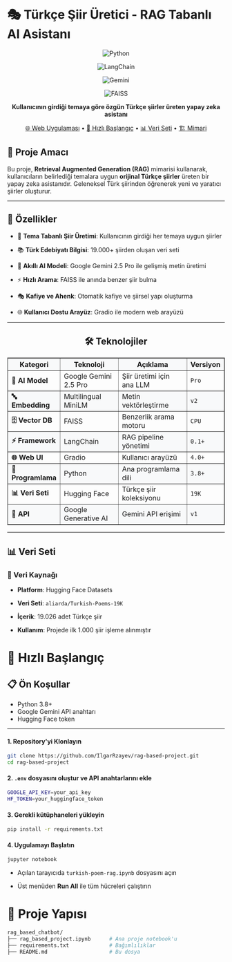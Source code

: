 



# 🎭 Türkçe Şiir Üretici - RAG Tabanlı AI Asistanı

  

<div  align="center">

  

![Python](https://img.shields.io/badge/Python-3.8%2B-blue)

![LangChain](https://img.shields.io/badge/LangChain-⚡-orange)

![Gemini](https://img.shields.io/badge/Google-GeminiAI-blue)

![FAISS](https://img.shields.io/badge/VectorDB-FAISS-green)

  

**Kullanıcının girdiği temaya göre özgün Türkçe şiirler üreten yapay zeka asistanı**

  

[🌐 Web Uygulaması](#-web-uygulaması) • [🚀 Hızlı Başlangıç](#-hızlı-başlangıç) • [📊 Veri Seti](#-veri-seti) • [🏗️ Mimari](#️-mimari)

  

</div>

  

## 🎯 Proje Amacı

  

Bu proje, **Retrieval Augmented Generation (RAG)** mimarisi kullanarak, kullanıcıların belirlediği temalara uygun **orijinal Türkçe şiirler** üreten bir yapay zeka asistanıdır. Geleneksel Türk şiirinden öğrenerek yeni ve yaratıcı şiirler oluşturur.

  

---

  

## 🌟 Özellikler

  

- 🎨 **Tema Tabanlı Şiir Üretimi**: Kullanıcının girdiği her temaya uygun şiirler

- 📚 **Türk Edebiyatı Bilgisi**: 19.000+ şiirden oluşan veri seti

- 🤖 **Akıllı AI Modeli**: Google Gemini 2.5 Pro ile gelişmiş metin üretimi

- ⚡ **Hızlı Arama**: FAISS ile anında benzer şiir bulma

- 🎭 **Kafiye ve Ahenk**: Otomatik kafiye ve şiirsel yapı oluşturma

- 🌐 **Kullanıcı Dostu Arayüz**: Gradio ile modern web arayüzü

  

---

  


<div align="center">

## 🛠️ Teknolojiler

<table border="1" cellpadding="10" cellspacing="0" style="border-collapse: collapse; width: 100%;">
  <thead style="background-color: #f8f9fa;">
    <tr>
      <th width="20%">Kategori</th>
      <th width="30%">Teknoloji</th>
      <th width="35%">Açıklama</th>
      <th width="15%">Versiyon</th>
    </tr>
  </thead>
  <tbody>
    <tr>
      <td><strong>🤖 AI Model</strong></td>
      <td>Google Gemini 2.5 Pro</td>
      <td>Şiir üretimi için ana LLM</td>
      <td><code>Pro</code></td>
    </tr>
    <tr style="background-color: #f8f9fa;">
      <td><strong>🔤 Embedding</strong></td>
      <td>Multilingual MiniLM</td>
      <td>Metin vektörleştirme</td>
      <td><code>v2</code></td>
    </tr>
    <tr>
      <td><strong>🗄️ Vector DB</strong></td>
      <td>FAISS</td>
      <td>Benzerlik arama motoru</td>
      <td><code>CPU</code></td>
    </tr>
    <tr style="background-color: #f8f9fa;">
      <td><strong>⚡ Framework</strong></td>
      <td>LangChain</td>
      <td>RAG pipeline yönetimi</td>
      <td><code>0.1+</code></td>
    </tr>
    <tr>
      <td><strong>🌐 Web UI</strong></td>
      <td>Gradio</td>
      <td>Kullanıcı arayüzü</td>
      <td><code>4.0+</code></td>
    </tr>
    <tr style="background-color: #f8f9fa;">
      <td><strong>🐍 Programlama</strong></td>
      <td>Python</td>
      <td>Ana programlama dili</td>
      <td><code>3.8+</code></td>
    </tr>
    <tr>
      <td><strong>📊 Veri Seti</strong></td>
      <td>Hugging Face</td>
      <td>Türkçe şiir koleksiyonu</td>
      <td><code>19K</code></td>
    </tr>
    <tr style="background-color: #f8f9fa;">
      <td><strong>🔗 API</strong></td>
      <td>Google Generative AI</td>
      <td>Gemini API erişimi</td>
      <td><code>v1</code></td>
    </tr>
  </tbody>
</table>

</div>

  

---

  

## 📊 Veri Seti

  

### 📖 Veri Kaynağı

-  **Platform**: Hugging Face Datasets

-  **Veri Seti**: `aliarda/Turkish-Poems-19K`

-  **İçerik**: 19.026 adet Türkçe şiir

-  **Kullanım**: Projede ilk 1.000 şiir işleme alınmıştır

  

# 🚀 Hızlı Başlangıç

## 📋 Ön Koşullar
- Python 3.8+
- Google Gemini API anahtarı
- Hugging Face token

---

#### 1. Repository'yi Klonlayın
```bash
git clone https://github.com/IlgarRzayev/rag-based-project.git
cd rag-based-project
```
####  2. `.env` dosyasını oluştur ve API anahtarlarını ekle
```bash
GOOGLE_API_KEY=your_api_key
HF_TOKEN=your_huggingface_token
```

####  3. Gerekli kütüphaneleri yükleyin
```bash
pip install -r requirements.txt
```

####  4. Uygulamayı Başlatın
```bash
jupyter notebook
```
-   Açılan tarayıcıda `turkish-poem-rag.ipynb` dosyasını açın
    
-   Üst menüden **Run All** ile tüm hücreleri çalıştırın

# 📁 Proje Yapısı

```bash
rag_based_chatbot/
├── rag_based_project.ipynb      # Ana proje notebook'u
├── requirements.txt             # Bağımlılıklar
├── README.md                    # Bu dosya

```
